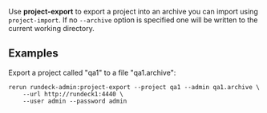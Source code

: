Use **project-export** to export a project into an archive you
can import using `project-import`. If no `--archive` option
is specified one will be written to the current working directory.

Examples
--------

Export a project called "qa1" to a file "qa1.archive":

    rerun rundeck-admin:project-export --project qa1 --admin qa1.archive \
        --url http://rundeck1:4440 \
        --user admin --password admin 

